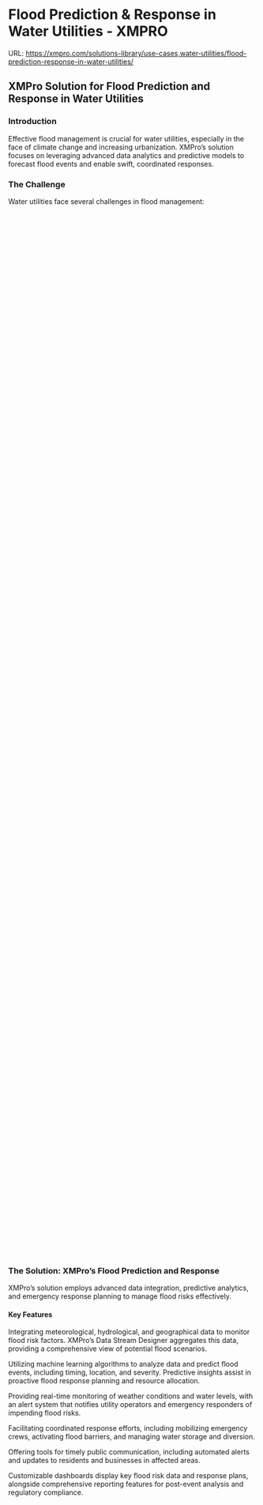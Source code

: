 # Flood Prediction & Response in Water Utilities - XMPRO

URL: https://xmpro.com/solutions-library/use-cases,water-utilities/flood-prediction-response-in-water-utilities/

## XMPro Solution for Flood Prediction and Response in Water Utilities

### Introduction

Effective flood management is crucial for water utilities, especially in the face of climate change and increasing urbanization. XMPro’s solution focuses on leveraging advanced data analytics and predictive models to forecast flood events and enable swift, coordinated responses.

### The Challenge

Water utilities face several challenges in flood management:



<img src="data:image/svg+xml,%3Csvg%20viewBox%3D%220%200%201020%20527%22%20xmlns%3D%22http%3A%2F%2Fwww.w3.org%2F2000%2Fsvg%22%3E%3C%2Fsvg%3E" width="1020" height="527">

<img src="data:image/svg+xml,%3Csvg%20viewBox%3D%220%200%201020%20527%22%20xmlns%3D%22http%3A%2F%2Fwww.w3.org%2F2000%2Fsvg%22%3E%3C%2Fsvg%3E" width="1020" height="527">

<img src="data:image/svg+xml,%3Csvg%20viewBox%3D%220%200%201020%20527%22%20xmlns%3D%22http%3A%2F%2Fwww.w3.org%2F2000%2Fsvg%22%3E%3C%2Fsvg%3E" width="1020" height="527">

<img src="data:image/svg+xml,%3Csvg%20viewBox%3D%220%200%201020%20528%22%20xmlns%3D%22http%3A%2F%2Fwww.w3.org%2F2000%2Fsvg%22%3E%3C%2Fsvg%3E" width="1020" height="528">

### The Solution: XMPro’s Flood Prediction and Response

XMPro’s solution employs advanced data integration, predictive analytics, and emergency response planning to manage flood risks effectively.

#### Key Features

Integrating meteorological, hydrological, and geographical data to monitor flood risk factors. XMPro’s Data Stream Designer aggregates this data, providing a comprehensive view of potential flood scenarios.

Utilizing machine learning algorithms to analyze data and predict flood events, including timing, location, and severity. Predictive insights assist in proactive flood response planning and resource allocation.

Providing real-time monitoring of weather conditions and water levels, with an alert system that notifies utility operators and emergency responders of impending flood risks.

Facilitating coordinated response efforts, including mobilizing emergency crews, activating flood barriers, and managing water storage and diversion.

Offering tools for timely public communication, including automated alerts and updates to residents and businesses in affected areas.

Customizable dashboards display key flood risk data and response plans, alongside comprehensive reporting features for post-event analysis and regulatory compliance.

<img src="data:image/svg+xml,%3Csvg%20viewBox%3D%220%200%201920%20992%22%20xmlns%3D%22http%3A%2F%2Fwww.w3.org%2F2000%2Fsvg%22%3E%3C%2Fsvg%3E" width="1920" height="992">

Figure 1. Real-Time Flood Prediction and Response Dashboard for Water Utilities

### Real-Time Flood Prediction and Response Dashboard

This advanced dashboard provides water utility operators with a comprehensive, real-time view of their infrastructure, focusing on flood prediction and response. It features an interactive map that dynamically updates with live and predicted precipitation data, flood risk assessments from aggregated sources including meteorological data, Hydrological data, and Geographical Information System data. In addition to these data sources, the real time condition and the condition of various assets such as treatment plants, pump stations, reservoirs, and pipe networks may also indicate flooding.

Color-Coded Asset Risk Indicators:

Each water utility asset on the map is represented by colored circles indicating flood risk or operational problems: green for no problem, yellow for medium risk, and red for high risk requiring immediate action.

Active Recommendations and Protocols:

The dashboard highlights active recommendations generated by smart rule logic and AI, such as initiating flood prevention protocols, adjusting pump operation parameters, implementing staff safety protocols, intensifying water quality testing, and initiating controlled water releases from specific reservoirs.

Asset-Specific Flood Risk and Health Metrics:

Users can view flood risk factors and health metrics for each asset. For example, Treatment Plant TP007 might show no current flood risk, with all metrics within the healthy range and located outside the predicted flood zone.

Weather Forecast and Warnings:

The dashboard displays a 7-day weather forecast and live weather warnings, providing essential information for proactive planning and response.

Maintenance and Operational Efficiency:

A detailed graph tracks maintenance requirements across assets, prioritizing them based on upcoming service needs and flood risk assessments, ensuring efficient maintenance scheduling.

Drill-Down Capability for Detailed Analysis:

Each section of the dashboard allows for deeper exploration. Users can drill down into specific asset details, recommendation insights, and flood risk assessments, enabling targeted actions based on the system’s predictive analytics and recommendations.

This Real-Time Flood Prediction and Response Dashboard is designed to provide water utility operators with critical insights for effective flood management. It combines live weather data, predictive flood modeling, and asset health monitoring to ensure informed decision-making, optimal operational efficiency, and enhanced public safety in managing water utility infrastructure.

## Why XMPro iDTS?

XMPro’s Intelligent Digital Twin Suite (iDTS) offers several unique capabilities that can effectively address the challenges of flood prediction and response in water utilities. Here’s how XMPro iDTS can be particularly beneficial for this use case:

<img src="data:image/svg+xml,%3Csvg%20viewBox%3D%220%200%20256%20256%22%20xmlns%3D%22http%3A%2F%2Fwww.w3.org%2F2000%2Fsvg%22%3E%3C%2Fsvg%3E" width="256" height="256">

### Digital Twin for Water Utility Infrastructure:

XMPro iDTS can create digital twins of the entire water utility infrastructure, including treatment plants, pump stations, reservoirs, and pipe networks. These digital twins provide a virtual representation of the physical assets, enabling real-time monitoring and scenario analysis for flood impacts.

<img src="data:image/svg+xml,%3Csvg%20viewBox%3D%220%200%20256%20256%22%20xmlns%3D%22http%3A%2F%2Fwww.w3.org%2F2000%2Fsvg%22%3E%3C%2Fsvg%3E" width="256" height="256">

### Integration with Environmental Data Sources:

The suite can integrate diverse environmental data sources, including meteorological, hydrological, and geographical data, to provide a comprehensive view of potential flood scenarios. This integration is crucial for accurate flood prediction and planning.

<img src="data:image/svg+xml,%3Csvg%20viewBox%3D%220%200%20256%20256%22%20xmlns%3D%22http%3A%2F%2Fwww.w3.org%2F2000%2Fsvg%22%3E%3C%2Fsvg%3E" width="256" height="256">

### Predictive Analytics for Flood Forecasting:

Utilizing advanced machine learning algorithms, XMPro iDTS can analyze historical and real-time data to predict flood events. This predictive capability allows utilities to proactively prepare for and respond to flood risks.

<img src="data:image/svg+xml,%3Csvg%20viewBox%3D%220%200%20256%20256%22%20xmlns%3D%22http%3A%2F%2Fwww.w3.org%2F2000%2Fsvg%22%3E%3C%2Fsvg%3E" width="256" height="256">

### Automated Response Protocols:

The suite can automate response protocols based on predictive insights, such as initiating flood prevention measures, adjusting operational parameters, and implementing safety protocols.

<img src="data:image/svg+xml,%3Csvg%20viewBox%3D%220%200%20256%20256%22%20xmlns%3D%22http%3A%2F%2Fwww.w3.org%2F2000%2Fsvg%22%3E%3C%2Fsvg%3E" width="256" height="256">

### Real-Time Monitoring and Alerting:

XMPro iDTS provides real-time monitoring of environmental conditions and water utility assets. It can generate instant alerts for impending flood risks, enabling quick decision-making and response coordination.

<img src="data:image/svg+xml,%3Csvg%20viewBox%3D%220%200%20256%20256%22%20xmlns%3D%22http%3A%2F%2Fwww.w3.org%2F2000%2Fsvg%22%3E%3C%2Fsvg%3E" width="256" height="256">

### Customizable Dashboards for Enhanced Decision-Making:

XMPro iDTS includes customizable dashboards that display key data on flood risks and asset conditions. These dashboards can be tailored to the specific needs of water utility operators, providing actionable insights for flood management.

<img src="data:image/svg+xml,%3Csvg%20viewBox%3D%220%200%20256%20256%22%20xmlns%3D%22http%3A%2F%2Fwww.w3.org%2F2000%2Fsvg%22%3E%3C%2Fsvg%3E" width="256" height="256">

### Scalability and Flexibility – Start Small, Scale Fast:

XMPro iDTS is scalable and flexible, capable of adapting to projects of all sizes, from single asset solutions, to comprehensive Common Operating Pictures of multiple asset classes.

<img src="data:image/svg+xml,%3Csvg%20viewBox%3D%220%200%20256%20256%22%20xmlns%3D%22http%3A%2F%2Fwww.w3.org%2F2000%2Fsvg%22%3E%3C%2Fsvg%3E" width="256" height="256">

### Enhanced Safety and Operational Efficiency:

XMPro iDTS can include tools for public communication, ensuring timely alerts and updates to residents and businesses in affected areas, enhancing public safety and trust.

<img src="data:image/svg+xml,%3Csvg%20viewBox%3D%220%200%20256%20256%22%20xmlns%3D%22http%3A%2F%2Fwww.w3.org%2F2000%2Fsvg%22%3E%3C%2Fsvg%3E" width="256" height="256">

### Quick Time To Value – XMPro Blueprints

Utilize XMPro blueprints, pre-configured for flood prediction monitoring to quickly set up the digital twin dashboard. These blueprints integrate industry best practices, ensuring a swift and effective implementation.

In summary, XMPro iDTS addresses the flood prediction and response use case by providing a comprehensive, real-time, and predictive solution. Its capabilities in creating digital twins, integrating diverse data sources, predictive analytics, and customizable dashboards make it a powerful tool for enhancing flood management and resilience in water utilities.

# Not Sure How To Get Started?

### No matter where you are on your digital transformation journey, the expert team at XMPro can help guide you every step of the way - We have helped clients successfully implement and deploy projects with Over 10x ROI in only a matter of weeks!

### Request a free online consultation for your business problem.

"*" indicates required fields

Δ

